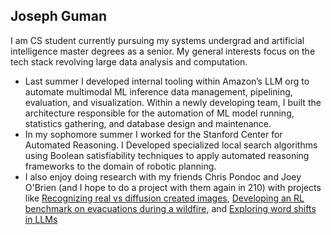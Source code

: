 ## Joseph Guman

I am CS student currently pursuing my systems undergrad and artificial intelligence master degrees as a senior. My general interests focus on the tech stack revolving large data analysis and computation.

- Last summer I developed internal tooling within Amazon’s LLM org to automate multimodal ML inference data management, pipelining, evaluation, and visualization. Within a newly developing team, I built the architecture responsible for the automation of ML model running, statistics gathering, and database design and maintenance.
- In my sophomore summer I worked for the Stanford Center for Automated Reasoning. I Developed specialized local search algorithms using Boolean satisfiability techniques to apply automated reasoning frameworks to the domain of robotic planning.
- I also enjoy doing research with my friends Chris Pondoc and Joey O'Brien (and I hope to do a project with them again in 210) with projects like [Recognizing real vs diffusion created images](https://github.com/cpondoc/diffusion-model-analysis), [Developing an RL benchmark on evacuations during a wildfire](https://github.com/sisl/wildfire), and [Exploring word shifts in LLMs](https://github.com/JosephGuman/word-shifts)

